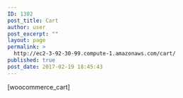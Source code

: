 ```yaml
---
ID: 1302
post_title: Cart
author: user
post_excerpt: ""
layout: page
permalink: >
  http://ec2-3-92-30-99.compute-1.amazonaws.com/cart/
published: true
post_date: 2017-02-19 18:45:43
---
```

[woocommerce_cart]